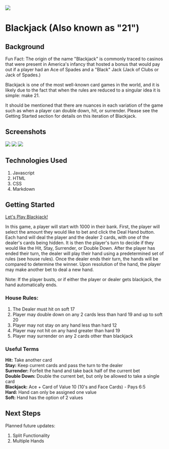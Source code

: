 <img src="https://i.imgur.com/tU0rvwJ.png">

# Blackjack (Also known as "21")

## Background

Fun Fact: The origin of the name "Blackjack" is commonly traced to casinos that were present in America's infancy that hosted a bonus that would pay out if a player had an Ace of Spades and a "Black" Jack (Jack of Clubs or Jack of Spades.)

Blackjack is one of the most well-known card games in the world, and it is likely due to the fact that when the rules are reduced to a singular idea it is simple: make 21. 

It should be mentioned that there are nuances in each variation of the game such as when a player can double down, hit, or surrender. Please see the Getting Started section for details on this iteration of Blackjack.

## Screenshots

<img src="https://i.imgur.com/sBWN2Bj.png">

<img src="https://i.imgur.com/u3fQzmU.png">

<img src="https://i.imgur.com/RjCd9Nw.png">


## Technologies Used

1. Javascript
2. HTML
3. CSS
4. Markdown

## Getting Started

[Let's Play Blackjack!](https://anthonybrockett.github.io/blackjack-project-1/)

In this game, a player will start with 1000 in their bank. First, the player will select the amount they would like to bet and click the Deal Hand button. Each hand will deal the player and the dealer 2 cards, with one of the dealer's cards being hidden. It is then the player's turn to decide if they would like the Hit, Stay, Surrender, or Double Down. After the player has ended their turn, the dealer will play their hand using a predetermined set of rules (see house rules). Once the dealer ends their turn, the hands will be compared to determine the winner. Upon resolution of the hand, the player may make another bet to deal a new hand.

Note: If the player busts, or if either the player or dealer gets blackjack, the hand automatically ends.

### House Rules:
1. The Dealer must hit on soft 17
2. Player may double down on any 2 cards less than hard 19 and up to soft 20
3. Player may not stay on any hand less than hard 12
4. Player may not hit on any hand greater than hard 19
5. Player may surrender on any 2 cards other than blackjack

### Useful Terms
**Hit:** Take another card <br>
**Stay:** Keep current cards and pass the turn to the dealer <br>
**Surrender:** Forfeit the hand and take back half of the current bet <br>
**Double Down:** Double the current bet, but only be allowed to take a single card <br>
**Blackjack:** Ace + Card of Value 10 (10's and Face Cards) - Pays 6:5 <br>
**Hard:** Hand can only be assigned one value <br>
**Soft:** Hand has the option of 2 values

## Next Steps

Planned future updates:
1. Split Functionality
2. Multiple Hands